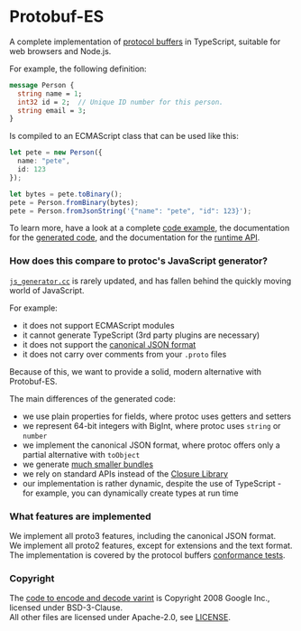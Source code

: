 Protobuf-ES
===========

A complete implementation of [protocol buffers](https://developers.google.com/protocol-buffers) in TypeScript,
suitable for web browsers and Node.js.

For example, the following definition:

```protobuf
message Person {
  string name = 1;
  int32 id = 2;  // Unique ID number for this person.
  string email = 3;
}
```

Is compiled to an ECMAScript class that can be used like this:

```typescript
let pete = new Person({
  name: "pete",
  id: 123
});

let bytes = pete.toBinary();
pete = Person.fromBinary(bytes);
pete = Person.fromJsonString('{"name": "pete", "id": 123}');
```

To learn more, have a look at a complete [code example](packages/example), the documentation
for the [generated code](docs/generated-code.md), and the documentation for the 
[runtime API](docs/runtime-api.md).


### How does this compare to protoc's JavaScript generator?

[`js_generator.cc`](https://github.com/protocolbuffers/protobuf/blob/main/src/google/protobuf/compiler/js/js_generator.cc)
is rarely updated, and has fallen behind the quickly moving world of JavaScript.

For example:
- it does not support ECMAScript modules
- it cannot generate TypeScript (3rd party plugins are necessary)
- it does not support the [canonical JSON format](https://developers.google.com/protocol-buffers/docs/proto3#json)
- it does not carry over comments from your `.proto` files

Because of this, we want to provide a solid, modern alternative with Protobuf-ES.

The main differences of the generated code:
- we use plain properties for fields, where protoc uses getters and setters
- we represent 64-bit integers with BigInt, where protoc uses `string` or `number`
- we implement the canonical JSON format, where protoc offers only a partial alternative with `toObject`
- we generate [much smaller bundles](packages/bench-codesize)
- we rely on standard APIs instead of the [Closure Library](http://googlecode.blogspot.com/2009/11/introducing-closure-tools.html)
- our implementation is rather dynamic, despite the use of TypeScript - for example, you can 
  dynamically create types at run time


### What features are implemented

We implement all proto3 features, including the canonical JSON format.  
We implement all proto2 features, except for extensions and the text format.  
The implementation is covered by the protocol buffers 
[conformance tests](packages/conformance-test).



### Copyright

The [code to encode and decode varint](packages/protobuf/src/google/varint.ts) is Copyright 2008 Google Inc., licensed 
under BSD-3-Clause.  
All other files are licensed under Apache-2.0, see [LICENSE](LICENSE).
